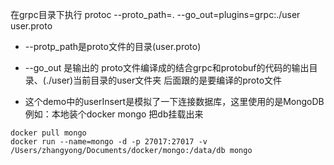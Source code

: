
在grpc目录下执行
protoc --proto_path=. --go_out=plugins=grpc:./user user.proto

* --protp_path是proto文件的目录(user.proto)

* --go_out 是输出的 proto文件编译成的结合grpc和protobuf的代码的输出目录、(./user)当前目录的user文件夹
后面跟的是要编译的proto文件

* 这个demo中的userInsert是模拟了一下连接数据库，这里使用的是MongoDB 例如：本地装个docker mongo 把db挂载出来
```
docker pull mongo  
docker run --name=mongo -d -p 27017:27017 -v /Users/zhangyong/Documents/docker/mongo:/data/db mongo
```